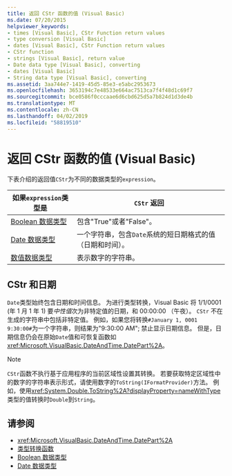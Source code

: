 ```yaml
---
title: 返回 CStr 函数的值 (Visual Basic)
ms.date: 07/20/2015
helpviewer_keywords:
- times [Visual Basic], CStr Function return values
- type conversion [Visual Basic]
- dates [Visual Basic], CStr Function return values
- CStr function
- strings [Visual Basic], return value
- Date data type [Visual Basic], converting
- dates [Visual Basic]
- String data type [Visual Basic], converting
ms.assetid: 3aa744e7-1419-45d5-85e3-e5abc2953673
ms.openlocfilehash: 3653194c7e48533e664ac7513ca7f4f48d1c69f7
ms.sourcegitcommit: bce0586f0cccaae6d6cbd625d5a7b824d1d3de4b
ms.translationtype: MT
ms.contentlocale: zh-CN
ms.lasthandoff: 04/02/2019
ms.locfileid: "58819510"
---
```

# <a name="return-values-for-the-cstr-function-visual-basic"></a>返回 CStr 函数的值 (Visual Basic)
下表介绍的返回值`CStr`为不同的数据类型的`expression`。  
  
|如果`expression`类型是|`CStr` 返回|  
|-----------------------------|--------------------|  
|[Boolean 数据类型](../../../visual-basic/language-reference/data-types/boolean-data-type.md)|包含"True"或者"False"。|  
|[Date 数据类型](../../../visual-basic/language-reference/data-types/date-data-type.md)|一个字符串，包含`Date`系统的短日期格式的值 （日期和时间）。|  
|[数值数据类型](../../../visual-basic/programming-guide/language-features/data-types/numeric-data-types.md)|表示数字的字符串。|  
  
## <a name="cstr-and-date"></a>CStr 和日期  
 `Date`类型始终包含日期和时间信息。 为进行类型转换，Visual Basic 将 1/1/0001 (年 1 月 1 年 1) 要*中性值*次为非特定值的日期，和 00:00:00 （午夜）。 `CStr` 不在生成的字符串中包括非特定值。 例如，如果您将转换`#January 1, 0001 9:30:00#`为一个字符串，则结果为"9:30:00 AM"; 禁止显示日期信息。 但是，日期信息仍会在原始`Date`值和可恢复函数如<xref:Microsoft.VisualBasic.DateAndTime.DatePart%2A>。  
  
> [!NOTE]
>  `CStr`函数不执行基于应用程序的当前区域性设置其转换。 若要获取特定区域性中的数字的字符串表示形式，请使用数字的`ToString(IFormatProvider)`方法。 例如，使用<xref:System.Double.ToString%2A?displayProperty=nameWithType>类型的值转换时`Double`到`String`。  
  
## <a name="see-also"></a>请参阅

- <xref:Microsoft.VisualBasic.DateAndTime.DatePart%2A>
- [类型转换函数](../../../visual-basic/language-reference/functions/type-conversion-functions.md)
- [Boolean 数据类型](../../../visual-basic/language-reference/data-types/boolean-data-type.md)
- [Date 数据类型](../../../visual-basic/language-reference/data-types/date-data-type.md)

